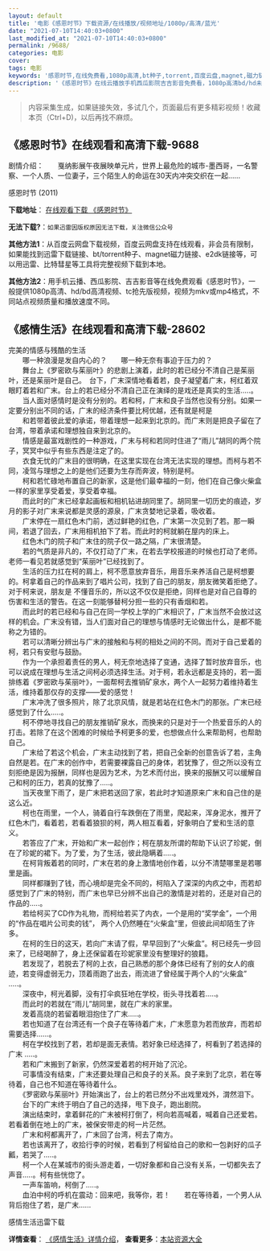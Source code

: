 ```yaml
---
layout: default
title: '电影《感恩时节》下载资源/在线播放/视频地址/1080p/高清/蓝光'
date: "2021-07-10T14:40:03+0800"
last_modified_at: "2021-07-10T14:40:03+0800"
permalink: /9688/
categories: 电影
cover:
tags: 电影
keywords: '感恩时节,在线免费看,1080p高清,bt种子,torrent,百度云盘,magnet,磁力链,迅雷下载资源'
description: '《感恩时节》在线云播放手机西瓜影院吉吉影音免费看，1080p高清bd/hd未删减完整版和tc抢先枪版，mkv/mp4格式，附带bt/torrent种子、magnet/磁力链、百度云盘、网盘资源迅雷下载链接'
---
```


>内容采集生成，如果链接失效，多试几个，页面最后有更多精彩视频！收藏本页（Ctrl+D)，以后再找不麻烦。


## 《感恩时节》在线观看和高清下载-9688

剧情介绍：　　戛纳影展午夜展映单元片，世界上最危险的城市-墨西哥，一名警察、一个人质、一位妻子，三个陌生人的命运在30天内冲突交织在一起……


感恩时节 (2011)

**下载地址**： [在线观看下载 《感恩时节》](https://www.btbtdy.me/btdy/dy9140.html) 


**无法下载?**：`如果迅雷因版权原因无法下载，关注微信公众号 `

**其他方法1**：从百度云网盘下载视频，百度云网盘支持在线观看，非会员有限制，如果能找到迅雷下载链接、bt/torrent种子、magnet磁力链接、e2dk链接等，可以用迅雷、比特彗星等工具将完整视频下载到本地。

**其他方法2**：用手机云播、西瓜影院、吉吉影音等在线免费观看《感恩时节》，一般提供1080p高清、hd/bd高清视频、tc抢先版视频，视频为mkv或mp4格式，不同站点视频质量和播放速度不同。


## 《感情生活》在线观看和高清下载-28602

完美的情感与残酷的生活<br />　　哪一种浪漫是发自内心的？　　哪一种无奈有事迫于压力的？<br />　　舞台上《罗密欧与茱丽叶》的悲剧上演着，此时的若已经分不清自己是茱丽叶，还是茱丽叶是自己。　台下，广末深情地看着若，良子凝望着广末，柯红着双眼盯着若和广末。台上的若已经分不清自己正在演绎的是戏还是真实的生活.....。<br />　　当人面对感情时是没有分别的。若和柯，广末和良子当然也没有分别。如果一定要分别出不同的话，广末的经济条件要比柯优越，还有就是柯是<br />　　和若带着彼此爱的承诺，带着理想一起来到北京的。而广末则是把良子留在了台湾，带着承诺和理想独自来到北京的。<br />　　情感是最富戏剧性的一种游戏，广末与柯和若同时住进了&ldquo;雨儿”胡同的两个院子，冥冥中似乎有些东西是注定了的。<br />　　衣食无忧的广末目的很明确，在这里实现在台湾无法实现的理想。而柯与若不同，凌驾与理想之上的是他们还要为生存而奔波，特别是柯。<br />　　柯和若忙碌地布置自己的新家，这是他们最幸福的一刻，他们在自己像火柴盒一样的家里享受着爱，享受着幸福。<br />　　而此时的广末已经拿起画板和相机钻进胡同里了。胡同里一切历史的痕迹，岁月的影子对广末来说都是灵感的源泉，广末贪婪地记录着，吸收着。<br />　　广末停在一扇红色木门前，透过鲜艳的红色，广末第一次见到了若。那一瞬间，若退了回去，广末用相机拍下了若。而此时的柯就躺在屋内的床上。<br />　　红色木门的院子和广末住的院子仅一路之隔，广末很清楚。<br />　　若的气质是非凡的，不仅打动了广末，在若去学校报道的时候也打动了老师。老师一看见若就感觉到&ldquo;茱丽叶&rdquo;已经找到了。<br />　　生活的压力扛在柯的肩上，柯不愿意放弃音乐，用音乐来养活自己是柯想要的。柯拿着自己的作品来到了唱片公司，找到了自己的朋友，朋友微笑着拒绝了。对于柯来说，朋友是 不懂音乐的，所以这不仅仅是拒绝，同样也是对自己自尊的伤害和生活的警告。在这一刻能够替柯分担一些的只有香烟和若。<br />　　而此时的若已经和与自己在同一学校上学的广末相识了，广末当然不会放过这样的机会。广末没有错，当人们面对自己的理想与情感时无论做出什么，是都不能称之为错的。<br />　　若可以清晰分辨出与广末的接触和与柯的相处之间的不同。而对于自己爱着的柯，若只有安慰与鼓励。<br />　　作为一个承担着责任的男人，柯无奈地选择了变通，选择了暂时放弃音乐，也可以说成在理想与生活之间柯必须选择生活。对于柯，若永远都是支持的，若一面排练着《罗密欧与茱丽叶》，一面帮柯去推销矿泉水，两个人一起努力着维持着生活，维持着那仅存的支撑——爱的感觉！<br />　　广末冲洗了很多照片，除了北京风情，就是若站在红色木门的那张。广末已经感觉到了什么.....。<br />　　柯不停地寻找自己的朋友推销矿泉水，而换来的只是对于一个热爱音乐的人的打击。若除了在这个困难的时候给予柯更多的爱，也想做点什么来帮助柯，也帮助自己。<br />　　广末给了若这个机会，广末主动找到了若，把自己全新的创意告诉了若，主角自然是若。在广末的创作中，若需要裸露自己的身体，若犹豫了，但之所以没有立刻拒绝是因为报酬，同样也是因为艺术，为艺术而付出，换来的报酬又可以缓解自己和柯的压力，若真的犹豫了.....。<br />　　当天夜里下雨了，是广末把若送回了家，若此时才知道原来广末和自己住的是这么近。<br />　　柯也在雨里，一个人，骑着自行车跌倒在了雨里，爬起来，浑身泥水，推开了红色木门，看着若，若看着狼狈的柯，两人相互看着，好象明白了爱和生活的意义。<br />　　若答应了广末，开始和广末一起创作；柯在朋友所谓的帮助下认识了珍妮，倒在了珍妮的裙下。为了爱，为了生活，彼此隐瞒着.....。<br />　　在柯背叛着若的同时，广末在若的身上激情地创作着，以分不清楚哪里是若哪里是画。<br />　　同样都赚到了钱，而心境却是完全不同的，柯陷入了深深的内疚之中，而若却感觉到了广末的特别，而广末也早已分辨不出自己的激情是对若的，还是对自己的作品的.....。<br />　　若给柯买了CD作为礼物，而柯给若买了内衣，一个是用的“奖学金&rdquo;，一个用的&ldquo;作品在唱片公司卖的钱”， 两个人仍然睡在&ldquo;火柴盒&rdquo;里，但彼此间却陌生了许多。<br />　　在柯的生日的这天，若向广末请了假，早早回到了“火柴盒&rdquo;。柯已经先一步回来了，已经喝醉了，身上还保留着在珍妮家里没有整理好的狼籍。<br />　　若发现了，若脱去了柯的上衣，自己熟悉的那个身体已经有了别的女人的痕迹，若变得虚弱无力，顶着雨跑了出去，雨流进了曾经属于两个人的“火柴盒&rdquo; .....。<br />　　深夜中，柯光着脚，没有打伞疯狂地在学校，街头寻找着若.....。<br />　　而此时的若就在&ldquo;雨儿”胡同里，就在广末的家里。<br />　　发着高烧的若留着眼泪抱住了广末.....。<br />　　若也知道了在台湾还有一个良子在等待着广末，广末愿意为若而放弃，而若却需要选择......。<br />　　柯在学校找到了若，若却是面无表情。若好象已经选择了，柯看到了若选择的广末 .....。<br />　　若和广末搬到了新家，仍然深爱着若的柯开始了沉沦。<br />　　可事情没有结束，广末还要处理自己和良子的关系。良子来到了北京，若在等待着，自己也不知道在等待着什么。<br />　　《罗密欧与茱丽叶》开始演出了，台上的若已然分不出戏里戏外，潸然泪下。<br />　　台下的广末终于明白了自己的选择，甩下良子，跑出剧院。<br />　　演出结束时，拿着鲜花的广末被柯打倒了，柯向若高喊着，喊着自己还爱若。若看着倒在地上的广末，被保安带走的柯一片茫然。<br />　　广末和柯都离开了，广末回了台湾，柯去了南方。<br />　　若也该离开了，收拾行李的时候，若看到了柯留给自己的歌和一包剥好的瓜子瓤，若哭了.....。<br />　　柯一个人在某城市的街头游走着，一切好象都和自己没有关系，一切都失去了声音.....。柯有些恍惚了。<br />　　一声车笛响，柯倒了.....。<br />　　血泊中柯的呼机在震动：回来吧，我等你，若！　　若在等待着，一个男人从背后抱住了若，是广末......


感情生活迅雷下载

**详情查看**： [《感情生活》详情介绍](/movie/28602/)， **查看更多**：[本站资源大全](/movie/t/all/)

